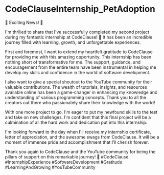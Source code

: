 # CodeClauseInternship_PetAdoption
🎉 Exciting News! 🎉

I'm thrilled to share that I've successfully completed my second project during my fantastic internship at CodeClause! 🚀 It has been an incredible journey filled with learning, growth, and unforgettable experiences.

First and foremost, I want to extend my heartfelt gratitude to CodeClause for providing me with this amazing opportunity. This internship has been nothing short of transformative for me. The support, guidance, and encouragement from the entire team have been instrumental in helping me develop my skills and confidence in the world of software development.

I also want to give a special shoutout to the YouTube community for their valuable contributions. The wealth of tutorials, insights, and resources available online has been a game-changer in enhancing my knowledge and understanding of various programming concepts. Thank you to all the creators out there who passionately share their knowledge with the world!

With one more project to go, I'm eager to put my newfound skills to the test and take on new challenges. I'm confident that this final project will be a culmination of all the hard work and dedication put into this internship.

I'm looking forward to the day when I'll receive my internship certificate, letter of appreciation, and the awesome swags from CodeClause. It will be a moment of immense pride and accomplishment that I'll cherish forever.

Thank you again to CodeClause and the YouTube community for being the pillars of support on this remarkable journey! 🙏 #CodeClause #InternshipExperience #SoftwareDevelopment #Gratitude #LearningAndGrowing #YouTubeCommunity
